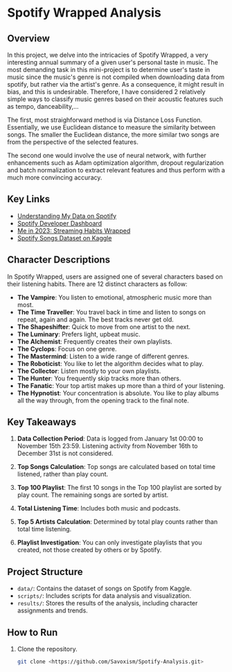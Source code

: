 # Spotify Wrapped Analysis

## Overview

In this project, we delve into the intricacies of Spotify Wrapped, a very interesting annual summary of a given user's personal taste in music. The most demanding task in this mini-project is to determine user's taste in music since the music's genre is not compiled when downloading data from spotify, but rather via the artist's genre. As a consequence, it might result in bias, and this is undesirable. Therefore, I have considered 2 relatively simple ways to classify music genres based on their acoustic features such as tempo, danceability,... 

The first, most straighforward method is via Distance Loss Function. Essentially, we use Euclidean distance to measure the similarity between songs. The smaller the Euclidean distance, the more similar two songs are from the perspective of the selected features.

The second one would involve the use of neural network, with further enhancements such as Adam optimization algorithm, dropout regularization and batch normalization to extract relevant features and thus perform with a much more convincing accuracy.

## Key Links

- [Understanding My Data on Spotify](https://support.spotify.com/us/article/understanding-my-data/)
- [Spotify Developer Dashboard](https://developer.spotify.com/dashboard)
- [Me in 2023: Streaming Habits Wrapped](https://newsroom.spotify.com/2023-11-29/me-in-2023-streaming-habits-wrapped/)
- [Spotify Songs Dataset on Kaggle](https://www.kaggle.com/datasets/mrmorj/dataset-of-songs-in-spotify/data)

## Character Descriptions

In Spotify Wrapped, users are assigned one of several characters based on their listening habits. There are 12 distinct characters as follow:

- **The Vampire**: You listen to emotional, atmospheric music more than most.
- **The Time Traveller**: You travel back in time and listen to songs on repeat, again and again. The best tracks never get old.
- **The Shapeshifter**: Quick to move from one artist to the next.
- **The Luminary**: Prefers light, upbeat music.
- **The Alchemist**: Frequently creates their own playlists.
- **The Cyclops**: Focus on one genre.
- **The Mastermind**: Listen to a wide range of different genres.
- **The Roboticist**: You like to let the algorithm decides what to play.
- **The Collector**: Listen mostly to your own playlists.
- **The Hunter**: You frequently skip tracks more than others.
- **The Fanatic**: Your top artist makes up more than a third of your listening.
- **The Hypnotist**: Your concentration is absolute. You like to play albums all the way through, from the opening track to the final note.

## Key Takeaways

1. **Data Collection Period**: Data is logged from January 1st 00:00 to November 15th 23:59. Listening activity from November 16th to December 31st is not considered.

2. **Top Songs Calculation**: Top songs are calculated based on total time listened, rather than play count.

3. **Top 100 Playlist**: The first 10 songs in the Top 100 playlist are sorted by play count. The remaining songs are sorted by artist.

4. **Total Listening Time**: Includes both music and podcasts.

5. **Top 5 Artists Calculation**: Determined by total play counts rather than total time listening.

6. **Playlist Investigation**: You can only investigate playlists that you created, not those created by others or by Spotify.

## Project Structure

- `data/`: Contains the dataset of songs on Spotify from Kaggle.
- `scripts/`: Includes scripts for data analysis and visualization.
- `results/`: Stores the results of the analysis, including character assignments and trends.

## How to Run

1. Clone the repository.
   ```sh
   git clone <https://github.com/Savoxism/Spotify-Analysis.git>
